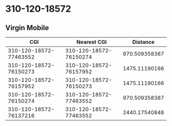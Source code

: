 # 310-120-18572
## Virgin Mobile


| CGI | Nearest CGI | Distance |
|-----|-------------|----------|
| 310-120-18572-77463552 | 310-120-18572-76150274 | 970.509358387 |
| 310-120-18572-76150273 | 310-120-18572-76157952 | 1475.11190166 |
| 310-120-18572-76157952 | 310-120-18572-76150273 | 1475.11190166 |
| 310-120-18572-76150274 | 310-120-18572-77463552 | 970.509358387 |
| 310-120-18572-76137216 | 310-120-18572-77463552 | 2440.17540848 |
